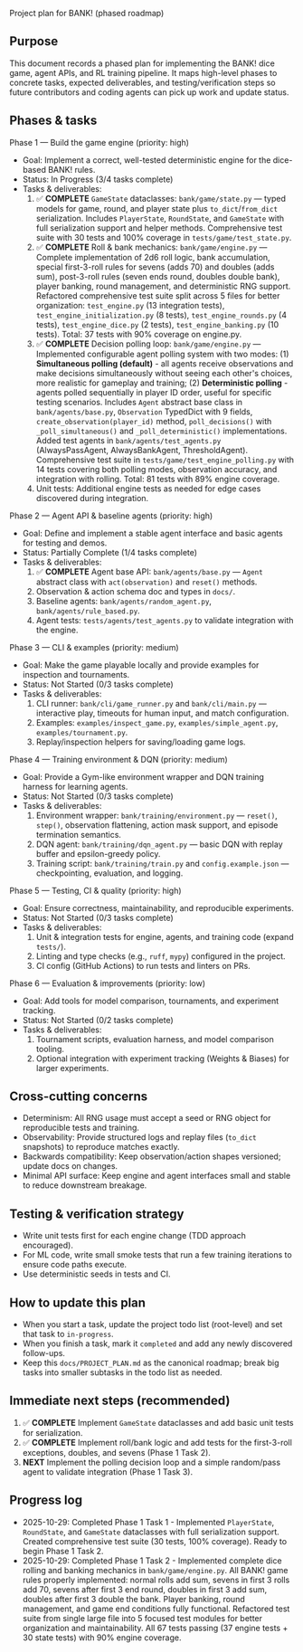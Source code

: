 Project plan for BANK! (phased roadmap)

Purpose
-------
This document records a phased plan for implementing the BANK! dice game, agent APIs, and RL training pipeline. It maps high-level phases to concrete tasks, expected deliverables, and testing/verification steps so future contributors and coding agents can pick up work and update status.

Phases & tasks
--------------

Phase 1 — Build the game engine (priority: high)
- Goal: Implement a correct, well-tested deterministic engine for the dice-based BANK! rules.
- Status: In Progress (3/4 tasks complete)
- Tasks & deliverables:
  1. ✅ **COMPLETE** `GameState` dataclasses: `bank/game/state.py` — typed models for game, round, and player state plus `to_dict`/`from_dict` serialization. Includes `PlayerState`, `RoundState`, and `GameState` with full serialization support and helper methods. Comprehensive test suite with 30 tests and 100% coverage in `tests/game/test_state.py`.
  2. ✅ **COMPLETE** Roll & bank mechanics: `bank/game/engine.py` — Complete implementation of 2d6 roll logic, bank accumulation, special first-3-roll rules for sevens (adds 70) and doubles (adds sum), post-3-roll rules (seven ends round, doubles double bank), player banking, round management, and deterministic RNG support. Refactored comprehensive test suite split across 5 files for better organization: `test_engine.py` (13 integration tests), `test_engine_initialization.py` (8 tests), `test_engine_rounds.py` (4 tests), `test_engine_dice.py` (2 tests), `test_engine_banking.py` (10 tests). Total: 37 tests with 90% coverage on engine.py.
  3. ✅ **COMPLETE** Decision polling loop: `bank/game/engine.py` — Implemented configurable agent polling system with two modes: (1) **Simultaneous polling (default)** - all agents receive observations and make decisions simultaneously without seeing each other's choices, more realistic for gameplay and training; (2) **Deterministic polling** - agents polled sequentially in player ID order, useful for specific testing scenarios. Includes `Agent` abstract base class in `bank/agents/base.py`, `Observation` TypedDict with 9 fields, `create_observation(player_id)` method, `poll_decisions()` with `_poll_simultaneous()` and `_poll_deterministic()` implementations. Added test agents in `bank/agents/test_agents.py` (AlwaysPassAgent, AlwaysBankAgent, ThresholdAgent). Comprehensive test suite in `tests/game/test_engine_polling.py` with 14 tests covering both polling modes, observation accuracy, and integration with rolling. Total: 81 tests with 89% engine coverage.
  4. Unit tests: Additional engine tests as needed for edge cases discovered during integration.

Phase 2 — Agent API & baseline agents (priority: high)
- Goal: Define and implement a stable agent interface and basic agents for testing and demos.
- Status: Partially Complete (1/4 tasks complete)
- Tasks & deliverables:
  1. ✅ **COMPLETE** Agent base API: `bank/agents/base.py` — `Agent` abstract class with `act(observation)` and `reset()` methods.
  2. Observation & action schema doc and types in `docs/`.
  3. Baseline agents: `bank/agents/random_agent.py`, `bank/agents/rule_based.py`.
  4. Agent tests: `tests/agents/test_agents.py` to validate integration with the engine.

Phase 3 — CLI & examples (priority: medium)
- Goal: Make the game playable locally and provide examples for inspection and tournaments.
- Status: Not Started (0/3 tasks complete)
- Tasks & deliverables:
  1. CLI runner: `bank/cli/game_runner.py` and `bank/cli/main.py` — interactive play, timeouts for human input, and match configuration.
  2. Examples: `examples/inspect_game.py`, `examples/simple_agent.py`, `examples/tournament.py`.
  3. Replay/inspection helpers for saving/loading game logs.

Phase 4 — Training environment & DQN (priority: medium)
- Goal: Provide a Gym-like environment wrapper and DQN training harness for learning agents.
- Status: Not Started (0/3 tasks complete)
- Tasks & deliverables:
  1. Environment wrapper: `bank/training/environment.py` — `reset()`, `step()`, observation flattening, action mask support, and episode termination semantics.
  2. DQN agent: `bank/training/dqn_agent.py` — basic DQN with replay buffer and epsilon-greedy policy.
  3. Training script: `bank/training/train.py` and `config.example.json` — checkpointing, evaluation, and logging.

Phase 5 — Testing, CI & quality (priority: high)
- Goal: Ensure correctness, maintainability, and reproducible experiments.
- Status: Not Started (0/3 tasks complete)
- Tasks & deliverables:
  1. Unit & integration tests for engine, agents, and training code (expand `tests/`).
  2. Linting and type checks (e.g., `ruff`, `mypy`) configured in the project.
  3. CI config (GitHub Actions) to run tests and linters on PRs.

Phase 6 — Evaluation & improvements (priority: low)
- Goal: Add tools for model comparison, tournaments, and experiment tracking.
- Status: Not Started (0/2 tasks complete)
- Tasks & deliverables:
  1. Tournament scripts, evaluation harness, and model comparison tooling.
  2. Optional integration with experiment tracking (Weights & Biases) for larger experiments.

Cross-cutting concerns
----------------------
- Determinism: All RNG usage must accept a seed or RNG object for reproducible tests and training.
- Observability: Provide structured logs and replay files (`to_dict` snapshots) to reproduce matches exactly.
- Backwards compatibility: Keep observation/action shapes versioned; update docs on changes.
- Minimal API surface: Keep engine and agent interfaces small and stable to reduce downstream breakage.

Testing & verification strategy
------------------------------
- Write unit tests first for each engine change (TDD approach encouraged).
- For ML code, write small smoke tests that run a few training iterations to ensure code paths execute.
- Use deterministic seeds in tests and CI.

How to update this plan
-----------------------
- When you start a task, update the project todo list (root-level) and set that task to `in-progress`.
- When you finish a task, mark it `completed` and add any newly discovered follow-ups.
- Keep this `docs/PROJECT_PLAN.md` as the canonical roadmap; break big tasks into smaller subtasks in the todo list as needed.

Immediate next steps (recommended)
---------------------------------
1. ✅ **COMPLETE** Implement `GameState` dataclasses and add basic unit tests for serialization.
2. ✅ **COMPLETE** Implement roll/bank logic and add tests for the first-3-roll exceptions, doubles, and sevens (Phase 1 Task 2).
3. **NEXT** Implement the polling decision loop and a simple random/pass agent to validate integration (Phase 1 Task 3).

Progress log
------------
- 2025-10-29: Completed Phase 1 Task 1 - Implemented `PlayerState`, `RoundState`, and `GameState` dataclasses with full serialization support. Created comprehensive test suite (30 tests, 100% coverage). Ready to begin Phase 1 Task 2.
- 2025-10-29: Completed Phase 1 Task 2 - Implemented complete dice rolling and banking mechanics in `bank/game/engine.py`. All BANK! game rules properly implemented: normal rolls add sum, sevens in first 3 rolls add 70, sevens after first 3 end round, doubles in first 3 add sum, doubles after first 3 double the bank. Player banking, round management, and game end conditions fully functional. Refactored test suite from single large file into 5 focused test modules for better organization and maintainability. All 67 tests passing (37 engine tests + 30 state tests) with 90% engine coverage.
